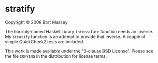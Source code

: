 # stratify
Copyright © 2008 Bart Massey

The horribly-named Haskell library `intercalate` function
needs an inverse. My `stratify` function is an attempt to
provide that inverse. A couple of simple QuickCheck2 tests
are included.

This work is made available under the "3-clause BSD
License". Please see the file `COPYING` in the distribution
for license terms.
